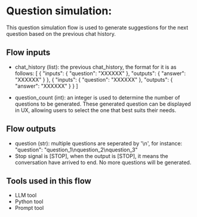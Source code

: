 # Question simulation:

This question simulation flow is used to generate suggestions for the next question based on the previous chat history.

## Flow inputs
* chat_history (list): the previous chat_history, the format for it is as follows:
    [
      {
        "inputs": {
          "question": "XXXXXX"
        },
        "outputs": {
          "answer": "XXXXXX"
        }
      },
      {
        "inputs": {
          "question": "XXXXXX"
        },
        "outputs": {
          "answer": "XXXXXX"
        }
      }
    ]

* question_count (int): an integer is used to determine the number of questions to be generated. These generated question can be displayed in UX, allowing users to select the one that best suits their needs.

## Flow outputs
* question (str): multiple questions are seperated by '\n', for instance:
    "question": "question_1\nquestion_2\nquestion_3"
* Stop signal is [STOP], when the output is [STOP], it means the conversation have arrived to end. No more questions will be generated. 

## Tools used in this flow
- LLM tool
- Python tool
- Prompt tool